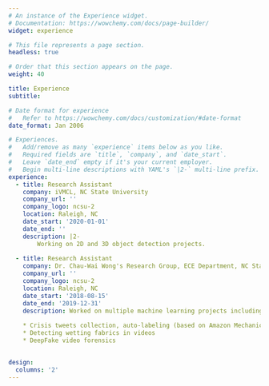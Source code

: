 ```yaml
---
# An instance of the Experience widget.
# Documentation: https://wowchemy.com/docs/page-builder/
widget: experience

# This file represents a page section.
headless: true

# Order that this section appears on the page.
weight: 40

title: Experience
subtitle:

# Date format for experience
#   Refer to https://wowchemy.com/docs/customization/#date-format
date_format: Jan 2006

# Experiences.
#   Add/remove as many `experience` items below as you like.
#   Required fields are `title`, `company`, and `date_start`.
#   Leave `date_end` empty if it's your current employer.
#   Begin multi-line descriptions with YAML's `|2-` multi-line prefix.
experience:
  - title: Research Assistant
    company: iVMCL, NC State University
    company_url: ''
    company_logo: ncsu-2
    location: Raleigh, NC
    date_start: '2020-01-01'
    date_end: ''
    description: |2-
        Working on 2D and 3D object detection projects.
    
  - title: Research Assistant
    company: Dr. Chau-Wai Wong's Research Group, ECE Department, NC State University
    company_url: ''
    company_logo: ncsu-2
    location: Raleigh, NC
    date_start: '2018-08-15'
    date_end: '2019-12-31'
    description: Worked on multiple machine learning projects including:
    
    * Crisis tweets collection, auto-labeling (based on Amazon Mechanical Turk) and analysis
    * Detecting wetting fabrics in videos
    * DeepFake video forensics
        

design:
  columns: '2'
---
```

